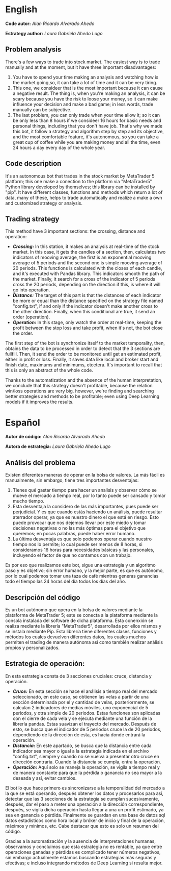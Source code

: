 # English
**Code autor:** *Alan Ricardo Alvarado Ahedo*

**Estrategy author:** *Laura Gabriela Ahedo Lugo*


## Problem analysis
There's a few ways to trade into stock market. The easiest way is to trade manually and at
the moment, but it have three important disadvantages:
1. You have to spend your time making an analysis and watching how is the market going,so,
    it can take a lot of time and it can be very tiring.
2. This one, we consideer that is the most important because it can cause a negative result. The thing is, when you're making an analysis, it can be scary because you have the risk to loose your money, so it can make influence your decision and make a bad game; in less words, trade manually can be subjective.
3. The last problem, you can only trade when your time allow it; so it can be only less than 8 hours if we consideer 16 hours for basic needs and personal things, including that you don't have job.
That's why we made this bot, it follow a strategy and algorithm step by step and its
objective, and the most comfortable feature, it's autonomous, so you can take a great cup
of coffee while you are making money and all the time, even 24 hours a day every day of the
whole year.


## Code description
It's an autonomous bot that trades in the stock market by MetaTrader 5 platform; this one
make a conection to the platform via "MetaTrader5" Python library developed by themselves;
this library can be installed by "pip". It have different classes, functions and methods
which return a lot of data, many of these, helps to trade automatically and realize a make
a own and customized strategy or analysis.

## Trading strategy
This method have 3 important sections: the crossing, distance and operation:
- ***Crossing:*** In this station, it makes an analysis at real-time of the stock market. In this case, it gets the candles of a section, then, calculates two indicators of mooving average, the first is an exponential mooving average of 5 periods and the second one is simple mooving average of 20 periods. This functions is calculated with the closes of each candle, and it's executed with Pandas library. This indicators smooth the path of the market. Finally, it search for a cross of the indicator of 5 periods cross the 20 periods, depending on the direction if this, is where it will go into operation.
- ***Distance:*** The target of this part is that the distances of each indicator be more or equal than the distance specified on the strategy file named "config.txt", if and only if the indicator doesn't make another cross to the other direction. Finally, when this conditional are true, it send an order (operation).
- ***Operation:*** In this stage, only watch the order at real-time, keeping the profit between the stop loss and take profit, when it's not, the bot close the order.

The first step of the bot is synchronize itself to the market temporality, then, obtains
the data to be processed in order to detect that the 3 sections are fullfill. Then, it send
the order to be monitored until get an estimated profit, either in profit or loss. Finally,
it saves data like local and broker start and finish date, maximums and minimums, etcetera.
It's important to recall that this is only an abstract of the whole code.

Thanks to the automatization and the absence of the human interpretation, we conclude that
this strategy doesn't profitable, because the relation win/loss operations are very big.
however, we're finding and searching better strategies and methods to be profitable; even
using Deep Learning models if it improves the results.


# Español
**Autor de código:** *Alan Ricardo Alvarado Ahedo*

**Autora de estrategia:** *Laura Gabriela Ahedo Lugo*


## Análisis del problema
Existen diferentes maneras de operar en la bolsa de valores. La más fácil es manualmente,
sin embargo, tiene tres importantes desventajas:
1. Tienes qué gastar tiempo para hacer un analisis y observar cómo se mueve el mercado a tiempo real, por lo tanto puede ser cansado y tomar mucho tiempo.
2. Esta desventaja la considero de las más importantes, pues puede ser perjudicial. Y es que cuando estás haciendo un análisis, puede resultar aterrador operar, ya que es nuestro dinero el que está en riesgo. Esto puede provocar que nos dejemos llevar por este miedo y tomar decisiones negativas o no las más óptimas para el objetivo que queremos; en pocas palabras, puede haber error humano.
3. La última desventaja es que solo podemos operar cuando nuestro tiempo nos lo permite; lo cual puede ser menos de 8 horas, si consideramos 16 horas para necesidades básicas y las personales, incluyendo el factor de que no contamos con un trabajo.

Es por eso que realizamos este bot, sigue una estrategia y un algoritmo paso y es objetivo;
sin error humano, y la mejor parte, es que es autónomo, por lo cual podemos tomar una taza
de café mientras generas ganancias todo el tiempo las 24 horas del día todos los días del
año.


## Descripción del código
Es un bot autónomo que opera en la bolsa de valores mediante la plataforma de MetaTrader 5;
este se conecta a la plataforma mediante la consola instalada del software de dicha
plataforma. Esta conenxión se realiza mediante la librería "MetaTrader5", desarrollada por
ellos mismos y se instala mediante Pip. Esta librería tiene diferentes clases, funciones y
métodos los cuales devuelven diferentes datos, los cuales muchos permiten el trading de
manera autónoma así como también realizar análisis propios y personalizados.

## Estrategia de operación:
En esta estrategia consta de 3 secciones cruciales: cruce, distancia y operación.
- ***Cruce:*** En esta sección se hace el análisis a tiempo real del mercado seleccionado, en este caso, se obtienen las velas a partir de una sección determinada por el y cantidad de velas, posteriormente, se calculan 2 indicadores de medias móviles, uno exponencial de 5 periodos, y otra simple de 20 periodos. Estas funciones son aplicadas con el cierre de cada vela y se ejecuta mediante una función de la librería pandas. Estas suavizan el trayecto del mercado. Después de esto, se busca que el indicador de 5 periodos cruce la de 20 periodos, dependiendo de la dirección de esta, es hacia donde entrará la operación.
- ***Distancia:*** En este apartado, se busca que la distancia entre cada indicador sea mayor o igual a la estrategia indicada en el archivo "config.txt", siempre y cuando no se vuelva a presentar otro cruce en dirección contraria. Cuando la distancia se cumpla, entra la operación.
- ***Operación:*** Aquí solo se maneja la operación, se vigila a tiempo real y de manera constante para que la pérdida o ganancia no sea mayor a la deseada y así, evitar cambios.

El bot lo que hace primero es sincronizarse a la temporalidad del mercado a la que se está
operando, después obtener los datos y procesarlos para así, detectar que las 3 secciones de
la estrategia se cumplan sucesivamente, después, dar el paso a meter una operación a la
dirección correspondiente, después, se vigila dicha operación hasta llegar a una un profit
estimado, ya sea en ganancia o pérdida. Finalmente se guardan en una base de datos sql datos
estadísticos como hora local y bróker de inicio y final de la operación, máximos y mínimos,
etc. Cabe destacar que esto es solo un resumen del código.

Gracias a la automatización y la ausencia de interpretaciones humanas, observamos y
concluimos que esta estrategia no es rentable, ya que entre operaciones ganadas y pérdidas
es complicado tener números negativos, sin embargo actualmente estamos buscando estrategias
más seguras y efectivas; e incluso integrando métodos de Deep Learning si resulta mejor.
